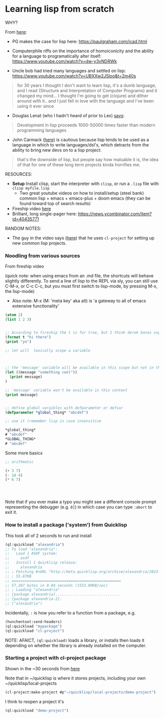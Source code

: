 
# Learning lisp from scratch

WHY?

From [here](https://news.ycombinator.com/threads?id=nomilk):

- PG makes the case for lisp here: https://paulgraham.com/icad.html
 
- Computerphile riffs on the importance of homoiconicity and the ability for a language to programatically alter itself: https://www.youtube.com/watch?v=dw-y3vNDRWk

- Uncle bob had tried many languages and settled on lisp: https://www.youtube.com/watch?v=UBXXw2JSloo&t=2m40s

> for 30 years I thought I don't want to learn lisp, it's a dumb language, and I read (Structure and Interpretation of Computer Programs) and it changed my mind... I thought I'm going to get (clojure) and dither around with it.. and I just fell in love with the language and I've been using it ever since 

- Douglas Lenat (who I hadn't heard of prior to Lex) [says](https://www.youtube.com/watch?v=cMMiaCtOzV0&t=2m):

> Development in lisp proceeds 1000-50000 times faster than modern programming languages


- John Carmack ([here](https://www.youtube.com/watch?v=RfWGJS7rckk&t=4m27s)) is cautious because lisp tends to be used as a language in which to write languages/dsl's, which detracts from the ability to bring new devs on to a lisp project:

> that's the downside of lisp, but people say how maluable it is, the idea of that for one of these long term projects kinda horrifies me.

RESOURCES:

- **Setup** Install clisp, start the interpreter with `clisp`, or run a `.lisp` file with `clisp myfile.lisp`
  - Two great youtube videos on how to install/setup (steel bank) common lisp + emacs + emacs-plus + doom emacs (they can be found toward top of search results)
- Fireship video [here](https://www.youtube.com/watch?v=INUHCQST7CU)
- Brilliant, long single-pager here: https://news.ycombinator.com/item?id=40435771


RANDOM NOTES:

-  The guy in the video says ([here](https://www.youtube.com/watch?v=xyXDE5gP2QI&t=19m)) that he uses `cl-project` for setting up new common lisp projects.  




### Noodling from various sources


From fireship video

(quick note: when using emacs from an .md file, the shortcuts will behave slightly differently. To send a line of lisp to the REPL via sly, you can still use C-M-x, or C-c C-c, but you must first switch to lisp-mode, by pressing M-x, the lisp-mode)
  - Also note: M-x (M: 'meta key' aka alt) is 'a gateway to all of emacs extensive functionality'



```lisp
(atom 2)
(list 1 2 3)


;; According to fireship the t is for true, but I think derek banas says it's for 'temrinal'
(format t "hi there")
(print "yo")

;; let will  lexically scope a variable



;; the 'message' variable will be available in this scope but not in the global context
(let ((message "something cool"))
  (print message)
)

;; 'message' variable won't be available in this context
(print message)


;; define global varaibles with defparameter or defvar
(defparameter *global_thing* "abcdef")

;; use it (remember lisp is case insensitive

*global_thing*
# "abcdef"
*GLOBAL_THING*
# "abcdef"


```


Some more basics

```lisp
;; arithmatic

(+ 3 7)
(- 10 4)
(* 6 7)





```



Note that if you ever make a typo you might see a different console prompt representing the debugger (e.g. `0]`) in which case you can type `:abort` to exit it. 













### How to install a package ('system') from Quicklisp


This took all of 2 seconds to run and install

```lisp
(ql:quickload "alexandria")
;; To load "alexandria":
;;   Load 1 ASDF system:
;;     asdf
;;   Install 1 Quicklisp release:
;;     alexandria
;; ; Fetching #<URL "http://beta.quicklisp.org/archive/alexandria/2023-10-21/alexandria-20231021-git.tgz">
;; ; 55.87KB
;; ==================================================
;; 57,207 bytes in 0.04 seconds (1553.00KB/sec)
;; ; Loading "alexandria"
;; [package alexandria]..............................
;; [package alexandria-2].
;; ("alexandria")
```

Incidentally, `:` is how you refer to a function from a package, e.g. 


```lisp
(hunchentoot:send-headers)
(ql:quickload "mypackage")
(ql:quickload "cl-project")
```

NOTE: AFAICT, `(ql:quickload)` loads a library, or installs then loads it depending on whether the library is already installed on the computer.





### Starting a project with cl-project package

Shown in the ~30 seconds from [here](https://www.youtube.com/watch?v=xyXDE5gP2QI&t=1205s)

Note that in ~/quicklisp is where it stores projects, including your own ~/quicklisp/local-projects


```lisp
(cl-project:make-project #p"~/quicklisp/local-projects/demo-project")
```


I think to reopen a project it's

```lisp
(ql:quickload "demo-project")
```






